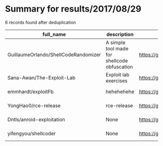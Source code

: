 
# Summary for results/2017/08/29
    
6 records found after deduplication

| full_name | description | html_url | matched_list | matched_count | pushed_at | size | stargazers_count | language | forks_count | vul_ids |
|--------------------------------------|----------------------------------------------|---------------------------------------------------------|----------------|-----------------|---------------------------|--------|--------------------|------------|---------------|-----------|
| GuillaumeOrlando/ShellCodeRandomizer | A simple tool made for shellcode obfuscation | https://github.com/GuillaumeOrlando/ShellCodeRandomizer | ['shellcode'] | 1 | 2017-08-29 02:20:05+00:00 | 34 | 1 | Shell | 0 | [] |
| Sana-Awan/The-Exploit-Lab | Exploit lab exercises | https://github.com/Sana-Awan/The-Exploit-Lab | ['exploit'] | 1 | 2017-08-29 04:54:09+00:00 | 386 | 0 | | 0 | [] |
| emmhardt/exploitFb | hehehehehe | https://github.com/emmhardt/exploitFb | ['exploit'] | 1 | 2017-08-29 01:33:25+00:00 | 0 | 0 | HTML | 0 | [] |
| YongHao0/rce-release | rce-release | https://github.com/YongHao0/rce-release | ['rce'] | 1 | 2017-08-29 10:13:32+00:00 | 9 | 0 | JavaScript | 0 | [] |
| Dntls/anroid-exploitation | None | https://github.com/Dntls/anroid-exploitation | ['exploit'] | 1 | 2017-08-29 11:52:48+00:00 | 0 | 0 | | 0 | [] |
| yifengyou/shellcoder | None | https://github.com/yifengyou/shellcoder | ['shellcode'] | 1 | 2017-08-29 23:53:46+00:00 | 1 | 0 | C | 0 | [] |
